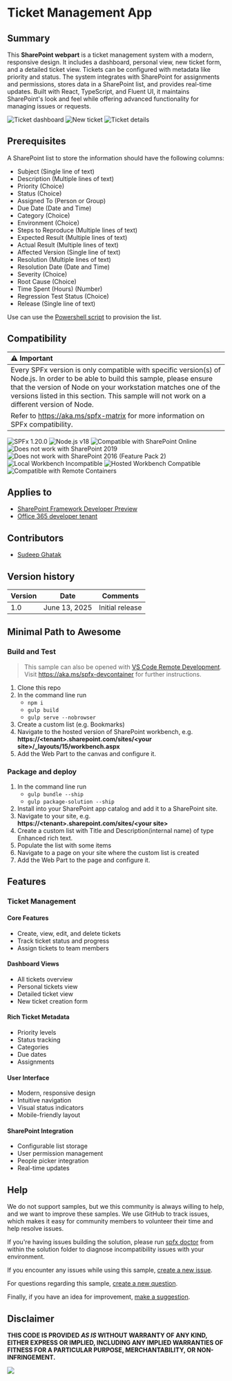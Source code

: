 # Ticket Management App

## Summary

This **SharePoint webpart** is a ticket management system with a modern, responsive design. It includes a dashboard, personal view, new ticket form, and a detailed ticket view. Tickets can be configured with metadata like priority and status. The system integrates with SharePoint for assignments and permissions, stores data in a SharePoint list, and provides real-time updates. Built with React, TypeScript, and Fluent UI, it maintains SharePoint's look and feel while offering advanced functionality for managing issues or requests.

![Ticket dashboard](./assets/ticket%20dashboard.png)  ![New ticket](./assets/new%20ticket.png)
![Ticket details](./assets/ticket%20details.png)

## Prerequisites

A SharePoint list to store the information should have the following columns:

 - Subject (Single line of text)
 - Description (Multiple lines of text)
 - Priority (Choice)
 - Status (Choice)
 - Assigned To (Person or Group)
 - Due Date (Date and Time)
 - Category (Choice)
 - Environment (Choice)
 - Steps to Reproduce (Multiple lines of text)
 - Expected Result (Multiple lines of text)
 - Actual Result (Multiple lines of text)
 - Affected Version (Single line of text)
 - Resolution (Multiple lines of text)
 - Resolution Date (Date and Time)
 - Severity (Choice)
 - Root Cause (Choice)
 - Time Spent (Hours) (Number)
 - Regression Test Status (Choice)
 - Release (Single line of text)

 Use can use the [Powershell script](./script/ProvisionTicketList.ps1) to provision the list.

## Compatibility

| :warning: Important          |
|:---------------------------|
| Every SPFx version is only compatible with specific version(s) of Node.js. In order to be able to build this sample, please ensure that the version of Node on your workstation matches one of the versions listed in this section. This sample will not work on a different version of Node.|
|Refer to <https://aka.ms/spfx-matrix> for more information on SPFx compatibility.   |

![SPFx 1.20.0](https://img.shields.io/badge/SPFx-1.20.0-green.svg)
![Node.js v18](https://img.shields.io/badge/Node.js-v18-green.svg)
![Compatible with SharePoint Online](https://img.shields.io/badge/SharePoint%20Online-Compatible-green.svg)
![Does not work with SharePoint 2019](https://img.shields.io/badge/SharePoint%20Server%202019-Incompatible-red.svg "SharePoint Server 2019 requires SPFx 1.4.1 or lower")
![Does not work with SharePoint 2016 (Feature Pack 2)](https://img.shields.io/badge/SharePoint%20Server%202016%20(Feature%20Pack%202)-Incompatible-red.svg "SharePoint Server 2016 Feature Pack 2 requires SPFx 1.1")
![Local Workbench Incompatible](https://img.shields.io/badge/Local%20Workbench-Incompatible-red.svg)
![Hosted Workbench Compatible](https://img.shields.io/badge/Hosted%20Workbench-Compatible-green.svg)
![Compatible with Remote Containers](https://img.shields.io/badge/Remote%20Containers-Compatible-green.svg)

## Applies to

- [SharePoint Framework Developer Preview](https://learn.microsoft.com/sharepoint/dev/spfx/sharepoint-framework-overview)
- [Office 365 developer tenant](https://learn.microsoft.com/sharepoint/dev/spfx/set-up-your-developer-tenant)

## Contributors

- [Sudeep Ghatak](https://github.com/sudeepghatak)

## Version history

|Version|Date|Comments|
|-------|----|--------|
|1.0|June 13, 2025|Initial release|

## Minimal Path to Awesome

### Build and Test

> This sample can also be opened with [VS Code Remote Development](https://code.visualstudio.com/docs/remote/remote-overview). Visit <https://aka.ms/spfx-devcontainer> for further instructions.

1. Clone this repo
1. In the command line run
    - `npm i`
    - `gulp build`
    - `gulp serve --nobrowser`
1. Create a custom list (e.g. Bookmarks)
1. Navigate to the hosted version of SharePoint workbench, e.g. **https://\<tenant>.sharepoint.com/sites/\<your site>/_layouts/15/workbench.aspx**
1. Add the Web Part to the canvas and configure it.

### Package and deploy

1. In the command line run
    - `gulp bundle --ship`
    - `gulp package-solution --ship`
2. Install into your SharePoint app catalog and add it to a SharePoint site.
3. Navigate to your site, e.g. **https://\<tenant>.sharepoint.com/sites/\<your site>**
4. Create a custom list with Title and Description(internal name) of type Enhanced rich text.
5. Populate the list with some items
6. Navigate to a page on your site where the custom list is created
7. Add the Web Part to the page and configure it.

## Features

### Ticket Management

#### Core Features
- Create, view, edit, and delete tickets  
- Track ticket status and progress  
- Assign tickets to team members  

#### Dashboard Views
- All tickets overview  
- Personal tickets view  
- Detailed ticket view  
- New ticket creation form  

#### Rich Ticket Metadata
- Priority levels  
- Status tracking  
- Categories  
- Due dates  
- Assignments  

#### User Interface
- Modern, responsive design  
- Intuitive navigation  
- Visual status indicators  
- Mobile-friendly layout  

#### SharePoint Integration
- Configurable list storage  
- User permission management  
- People picker integration  
- Real-time updates  




## Help

We do not support samples, but we this community is always willing to help, and we want to improve these samples. We use GitHub to track issues, which makes it easy for  community members to volunteer their time and help resolve issues.

If you're having issues building the solution, please run [spfx doctor](https://pnp.github.io/cli-microsoft365/cmd/spfx/spfx-doctor/) from within the solution folder to diagnose incompatibility issues with your environment.

If you encounter any issues while using this sample, [create a new issue](https://github.com/pnp/sp-dev-fx-webparts/issues/new?assignees=&labels=Needs%3A+Triage+%3Amag%3A%2Ctype%3Abug-suspected%2Csample%3A%20react-sp-ticket-mgmt=bug-report.yml&sample=react-sp-ticket-mgmt&authors=@SudeepGhatakh&title=react-sp-ticket-mgmt).

For questions regarding this sample, [create a new question](https://github.com/pnp/sp-dev-fx-webparts/issues/new?assignees=&labels=Needs%3A+Triage+%3Amag%3A%2Ctype%3Aquestion%2Csample%3A%20react-sp-ticket-mgmt&template=bug-report.yml&sample=react-sp-ticket-mgmt&authors=@SudeepGhatakh&title=react-sp-ticket-mgmt).

Finally, if you have an idea for improvement, [make a suggestion](https://github.com/pnp/sp-dev-fx-webparts/issues/new?assignees=&labels=Needs%3A+Triage+%3Amag%3A%2Ctype%3Aenhancement%2Csample%3A%20react-sp-ticket-mgmt&template=bug-report.yml&sample=react-sp-ticket-mgmt&authors=@SudeepGhatakh&title=react-sp-bookmarks).

## Disclaimer

**THIS CODE IS PROVIDED *AS IS* WITHOUT WARRANTY OF ANY KIND, EITHER EXPRESS OR IMPLIED, INCLUDING ANY IMPLIED WARRANTIES OF FITNESS FOR A PARTICULAR PURPOSE, MERCHANTABILITY, OR NON-INFRINGEMENT.**

<img src="https://m365-visitor-stats.azurewebsites.net/sp-dev-fx-webparts/samples/react-sp-bookmarks" />
